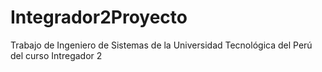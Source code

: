# Integrador2Proyecto
Trabajo de Ingeniero de Sistemas de la Universidad Tecnológica del Perú del curso Intregador 2

